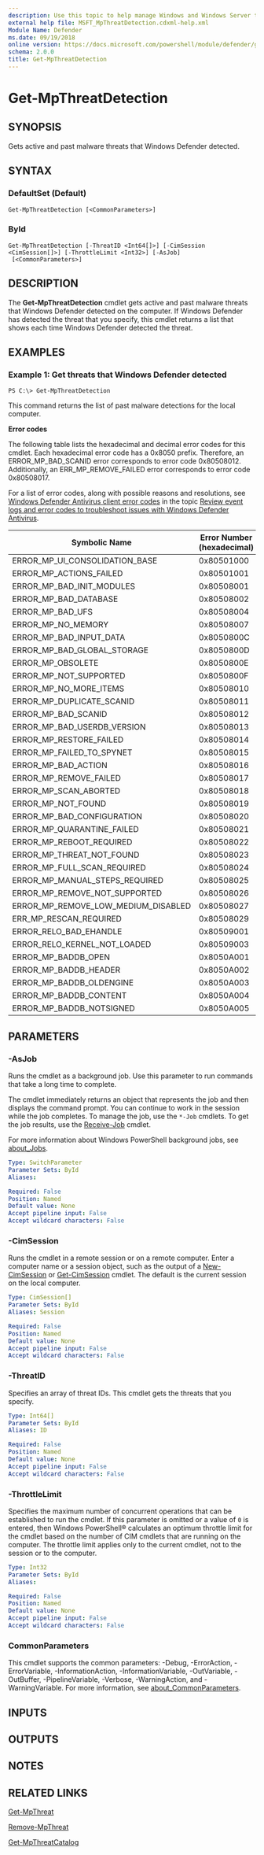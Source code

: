 ```yaml
---
description: Use this topic to help manage Windows and Windows Server technologies with Windows PowerShell.
external help file: MSFT_MpThreatDetection.cdxml-help.xml
Module Name: Defender
ms.date: 09/19/2018
online version: https://docs.microsoft.com/powershell/module/defender/get-mpthreatdetection?view=windowsserver2016-ps&wt.mc_id=ps-gethelp
schema: 2.0.0
title: Get-MpThreatDetection
---
```


# Get-MpThreatDetection

## SYNOPSIS
Gets active and past malware threats that Windows Defender detected.

## SYNTAX

### DefaultSet (Default)
```
Get-MpThreatDetection [<CommonParameters>]
```

### ById
```
Get-MpThreatDetection [-ThreatID <Int64[]>] [-CimSession <CimSession[]>] [-ThrottleLimit <Int32>] [-AsJob]
 [<CommonParameters>]
```

## DESCRIPTION
The **Get-MpThreatDetection** cmdlet gets active and past malware threats that Windows Defender detected on the computer.
If Windows Defender has detected the threat that you specify, this cmdlet returns a list that shows each time Windows Defender detected the threat.

## EXAMPLES

### Example 1: Get threats that Windows Defender detected
```
PS C:\> Get-MpThreatDetection
```

This command returns the list of past malware detections for the local computer.

**Error codes**

The following table lists the hexadecimal and decimal error codes for this cmdlet. Each hexadecimal error code has a 0x8050 prefix. Therefore, an ERROR_MP_BAD_SCANID error corresponds to error code 0x80508012. Additionally, an ERR_MP_REMOVE_FAILED error corresponds to error code 0x80508017. 

For a list of error codes, along with possible reasons and resolutions, see [Windows Defender Antivirus client error codes](https://docs.microsoft.com/en-us/windows/security/threat-protection/windows-defender-antivirus/troubleshoot-windows-defender-antivirus#windows-defender-antivirus-client-error-codes) in the topic [Review event logs and error codes to troubleshoot issues with Windows Defender Antivirus](https://docs.microsoft.com/en-us/windows/security/threat-protection/windows-defender-antivirus/troubleshoot-windows-defender-antivirus#windows-defender-antivirus-client-error-codes).

|Symbolic Name                       | Error Number (hexadecimal) | Error number (decimal) |
|------------------------------------|----------------------------|------------------------|
|ERROR_MP_UI_CONSOLIDATION_BASE      | 0x80501000                 | 2142236672             |
|ERROR_MP_ACTIONS_FAILED             | 0x80501001                 | 2142236671             |
|ERROR_MP_BAD_INIT_MODULES           | 0x80508001                 | 2142207999             |
|ERROR_MP_BAD_DATABASE               | 0x80508002                 | 2142207998             |
|ERROR_MP_BAD_UFS                    | 0x80508004                 | 2142207996             |
|ERROR_MP_NO_MEMORY                  | 0x80508007                 | 2142207993             |
|ERROR_MP_BAD_INPUT_DATA             | 0x8050800C                 | 2142288079             |
|ERROR_MP_BAD_GLOBAL_STORAGE         | 0x8050800D                 | 2142207987             |
|ERROR_MP_OBSOLETE                   | 0x8050800E                 | 2142207986             |
|ERROR_MP_NOT_SUPPORTED              | 0x8050800F                 | 2142207985             |
|ERROR_MP_NO_MORE_ITEMS              | 0x80508010                 | 2142207984             |
|ERROR_MP_DUPLICATE_SCANID           | 0x80508011                 | 2142207983             |
|ERROR_MP_BAD_SCANID                 | 0x80508012                 | 2142207982             |
|ERROR_MP_BAD_USERDB_VERSION         | 0x80508013                 | 2142207981             |
|ERROR_MP_RESTORE_FAILED             | 0x80508014                 | 2142207980             |
|ERROR_MP_FAILED_TO_SPYNET           | 0x80508015                 | 2142207979             |
|ERROR_MP_BAD_ACTION                 | 0x80508016                 | 2142207978             |
|ERROR_MP_REMOVE_FAILED              | 0x80508017                 | 2142207977             |
|ERROR_MP_SCAN_ABORTED               | 0x80508018                 | 2142207976             |
|ERROR_MP_NOT_FOUND                  | 0x80508019                 | 2142207975             |
|ERROR_MP_BAD_CONFIGURATION          | 0x80508020                 | 2142207968             |
|ERROR_MP_QUARANTINE_FAILED          | 0x80508021                 | 2142207967             |
|ERROR_MP_REBOOT_REQUIRED            | 0x80508022                 | 2142207966             |
|ERROR_MP_THREAT_NOT_FOUND           | 0x80508023                 | 2142207965             |
|ERROR_MP_FULL_SCAN_REQUIRED         | 0x80508024                 | 2142207964             |
|ERROR_MP_MANUAL_STEPS_REQUIRED      | 0x80508025                 | 2142207963             |
|ERROR_MP_REMOVE_NOT_SUPPORTED       | 0x80508026                 | 2142207962             |
|ERROR_MP_REMOVE_LOW_MEDIUM_DISABLED | 0x80508027                 | 2142207961             |
|ERR_MP_RESCAN_REQUIRED              | 0x80508029                 | 2142207959             |
|ERROR_RELO_BAD_EHANDLE              | 0x80509001                 | 2142203903             |
|ERROR_RELO_KERNEL_NOT_LOADED        | 0x80509003                 | 2142203901             |
|ERROR_MP_BADDB_OPEN                 | 0x8050A001                 | 2142199807             |
|ERROR_MP_BADDB_HEADER               | 0x8050A002                 | 2142199806             |
|ERROR_MP_BADDB_OLDENGINE            | 0x8050A003                 | 2142199805             |
|ERROR_MP_BADDB_CONTENT              | 0x8050A004                 | 2142199804             |
|ERROR_MP_BADDB_NOTSIGNED            | 0x8050A005                 | 2142199803             |

## PARAMETERS

### -AsJob
Runs the cmdlet as a background job. Use this parameter to run commands that take a long time to complete. 

The cmdlet immediately returns an object that represents the job and then displays the command prompt. 
You can continue to work in the session while the job completes. 
To manage the job, use the `*-Job` cmdlets. 
To get the job results, use the [Receive-Job](https://go.microsoft.com/fwlink/?LinkID=113372) cmdlet. 

For more information about Windows PowerShell background jobs, see [about_Jobs](https://go.microsoft.com/fwlink/?LinkID=113251).

```yaml
Type: SwitchParameter
Parameter Sets: ById
Aliases: 

Required: False
Position: Named
Default value: None
Accept pipeline input: False
Accept wildcard characters: False
```

### -CimSession
Runs the cmdlet in a remote session or on a remote computer. 
Enter a computer name or a session object, such as the output of a [New-CimSession](https://go.microsoft.com/fwlink/p/?LinkId=227967) or [Get-CimSession](https://go.microsoft.com/fwlink/p/?LinkId=227966) cmdlet. 
The default is the current session on the local computer.

```yaml
Type: CimSession[]
Parameter Sets: ById
Aliases: Session

Required: False
Position: Named
Default value: None
Accept pipeline input: False
Accept wildcard characters: False
```

### -ThreatID
Specifies an array of threat IDs.
This cmdlet gets the threats that you specify.

```yaml
Type: Int64[]
Parameter Sets: ById
Aliases: ID

Required: False
Position: Named
Default value: None
Accept pipeline input: False
Accept wildcard characters: False
```

### -ThrottleLimit
Specifies the maximum number of concurrent operations that can be established to run the cmdlet.
If this parameter is omitted or a value of `0` is entered, then Windows PowerShell® calculates an optimum throttle limit for the cmdlet based on the number of CIM cmdlets that are running on the computer.
The throttle limit applies only to the current cmdlet, not to the session or to the computer.

```yaml
Type: Int32
Parameter Sets: ById
Aliases: 

Required: False
Position: Named
Default value: None
Accept pipeline input: False
Accept wildcard characters: False
```

### CommonParameters
This cmdlet supports the common parameters: -Debug, -ErrorAction, -ErrorVariable, -InformationAction, -InformationVariable, -OutVariable, -OutBuffer, -PipelineVariable, -Verbose, -WarningAction, and -WarningVariable. For more information, see [about_CommonParameters](https://go.microsoft.com/fwlink/?LinkID=113216).

## INPUTS

## OUTPUTS

## NOTES

## RELATED LINKS

[Get-MpThreat](./Get-MpThreat.md)

[Remove-MpThreat](./Remove-MpThreat.md)

[Get-MpThreatCatalog](./Get-MpThreatCatalog.md)

